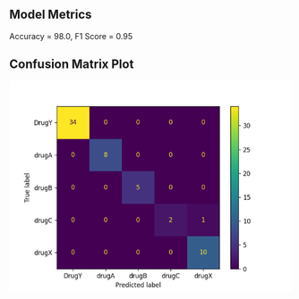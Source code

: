 ## Model Metrics

Accuracy = 98.0, F1 Score = 0.95
## Confusion Matrix Plot
![Confusion Matrix](./Results/model_results.png)
